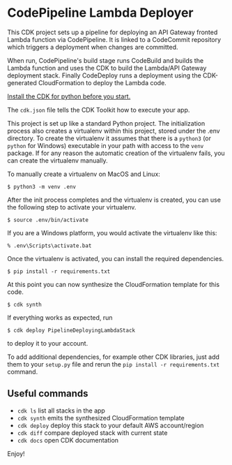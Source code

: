 # CodePipeline Lambda Deployer

This CDK project sets up a pipeline for deploying an API Gateway fronted Lambda function via CodePipeline. It is linked to a CodeCommit repository which triggers a deployment when changes are committed.

When run, CodePipeline's build stage runs CodeBuild and builds the Lambda function and uses the CDK to build the Lambda/API Gateway deployment stack. Finally CodeDeploy runs a deployment using the CDK-generated CloudFormation to deploy the Lambda code.

[Install the CDK for python before you start.](https://docs.aws.amazon.com/cdk/latest/guide/getting_started.html)

The `cdk.json` file tells the CDK Toolkit how to execute your app.

This project is set up like a standard Python project. The initialization
process also creates a virtualenv within this project, stored under the .env
directory. To create the virtualenv it assumes that there is a `python3`
(or `python` for Windows) executable in your path with access to the `venv`
package. If for any reason the automatic creation of the virtualenv fails,
you can create the virtualenv manually.

To manually create a virtualenv on MacOS and Linux:

```
$ python3 -m venv .env
```

After the init process completes and the virtualenv is created, you can use the following
step to activate your virtualenv.

```
$ source .env/bin/activate
```

If you are a Windows platform, you would activate the virtualenv like this:

```
% .env\Scripts\activate.bat
```

Once the virtualenv is activated, you can install the required dependencies.

```
$ pip install -r requirements.txt
```

At this point you can now synthesize the CloudFormation template for this code.

```
$ cdk synth
```

If everything works as expected, run

```
$ cdk deploy PipelineDeployingLambdaStack
```

to deploy it to your account.

To add additional dependencies, for example other CDK libraries, just add
them to your `setup.py` file and rerun the `pip install -r requirements.txt`
command.

## Useful commands

- `cdk ls` list all stacks in the app
- `cdk synth` emits the synthesized CloudFormation template
- `cdk deploy` deploy this stack to your default AWS account/region
- `cdk diff` compare deployed stack with current state
- `cdk docs` open CDK documentation

Enjoy!

